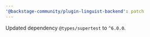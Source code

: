 ```yaml
---
'@backstage-community/plugin-linguist-backend': patch
---
```


Updated dependency `@types/supertest` to `^6.0.0`.
